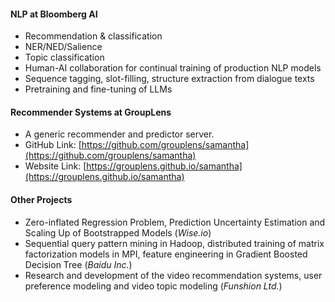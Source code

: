 
#### NLP at Bloomberg AI

- Recommendation & classification
- NER/NED/Salience
- Topic classification
- Human-AI collaboration for continual training of production NLP models
- Sequence tagging, slot-filling, structure extraction from dialogue texts
- Pretraining and fine-tuning of LLMs

#### Recommender Systems at GroupLens

- A generic recommender and predictor server.
- GitHub Link: [https://github.com/grouplens/samantha](https://github.com/grouplens/samantha)
- Website Link: [https://grouplens.github.io/samantha](https://grouplens.github.io/samantha)

#### Other Projects

- Zero-inflated Regression Problem, Prediction Uncertainty Estimation and Scaling Up of Bootstrapped Models (_Wise.io_)
- Sequential query pattern mining in Hadoop, distributed training of matrix factorization models in MPI, feature engineering in Gradient Boosted Decision Tree (_Baidu Inc._)
- Research and development of the video recommendation systems, user preference modeling and video topic modeling (_Funshion Ltd._)
